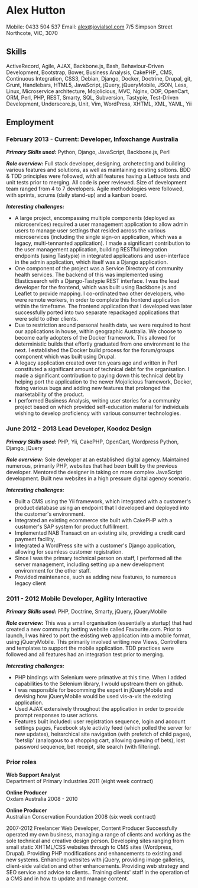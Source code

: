 Alex Hutton
===========
Mobile: 0433 504 537
Email: alex@jovialsol.com
7/5 Simpson Street
Northcote, VIC, 3070

## Skills ##
ActiveRecord,
Agile,
AJAX,
Backbone.js,
Bash,
Behaviour-Driven Development,
Bootstrap,
Bower,
Business Analysis,
CakePHP,,
CMS,
Continuous Integration,
CSS3,
Debian,
Django,
Docker,
Doctrine,
Drupal,
git,
Grunt,
Handlebars,
HTML5,
JavaScript,
jQuery,
jQueryMobile,
JSON,
Less,
Linux,
Microservice architecture,
Mojolicious,
MVC,
Nginx,
OOP,
OpenCart,
ORM,
Perl,
PHP,
REST,
Smarty,
SQL,
Subversion,
Tastypie,
Test-Driven Development,
Underscore.js,
Unit,
Vim,
WordPress,
XHTML,
XML,
YAML,
Yii

## Employment ##
### February 2013 - Current:  Developer, Infoxchange Australia ###

__*Primary Skills used:*__ Python, Django, JavaScript, Backbone.js, Perl

__*Role overview:*__ Full stack developer, designing, archetecting and building various features and solutions, as well as maintaining existing soltions. BDD & TDD principles were followed, with all features having a Lettuce tests and unit tests prior to merging. All code is peer reviewed. Size of development team ranged from 4 to 7 developers. Agile methodologies were followed, with sprints, scrums (daily stand-up) and a kanban board.

__*Interesting challenges:*__

- A large project, encompassing multiple components (deployed as microservices) required a user management application to allow admin users to manage user settings that resided across the various microservices (including the single sign-on application, which was a legacy, multi-tennanted application). I made a significant contribution to the user management application, building RESTful integration endpoints (using Tastypie) in integrated applications and user-interface in the admin application, which itself was a Django application.
- One component of the project was a Service Directory of community health services. The backend of this was implemented using Elasticsearch with a Django-Tastypie REST interface. I was the lead developer for the frontend, which was built using Backbone.js and Leaflet to provide mapping. I co-ordinated two other developers, who were remote workers, in order to complete this frontend application within the timeframe. The frontend application that I developed was later successfully ported into two separate repackaged applications that were sold to other clients.
- Due to restriction around personal health data, we were required to host our applications in house, within geographic Australia. We choose to become early adopters of the Docker framework. This allowed for deterministic builds that effortly graduated from one environment to the next. I established the Docker build process for the forum/groups component which was built using Drupal.
- A legacy application created over ten years ago and written in Perl constituted a significant amount of technical debt for the organisation. I made a significant contribution to paying down this technical debt by helping port the application to the newer Mojolicious framework, Docker, fixing various bugs and adding new features that prolonged the marketability of the product.
- I performed Business Analysis, writing user stories for a community project based on which provided self-education material for individuals wishing to develop proficiency with various consumer technologies.

### June 2012 - 2013 Lead Developer, Koodoz Design ###

__*Primary Skills used:*__ PHP, Yii, CakePHP, OpenCart, Wordpress Python, Django, jQuery

__*Role overview:*__ Sole developer at an established digital agency. Maintained numerous, primarily PHP, websites that had been built by the previous developer. Mentored the designer in taking on more complex JavaScript development. Built new websites in a high pressure digital agency scenario.

__*Interesting challenges:*__

- Built a CMS using the Yii framework, which integrated with a customer's product database using an endpoint that I developed and deployed into the customer's environment.
- Integrated an existing ecommerce site built with CakePHP with a customer's SAP system for product fulfillment.
- Implemented NAB Transact on an existing site, providing a credit card payment facility,
- Integrated a WordPress site with a customer's Django application, allowing for seamless customer registration.
- Since I was the primary technical person on staff, I performed all the server management, including setting up a new development environment for the other staff.
- Provided maintenance, such as adding new features, to numerous legacy client

### 2011 - 2012 Mobile Developer, Agility Interactive ###

__*Primary Skills used:*__ PHP, Doctrine, Smarty, jQuery, jQueryMobile

__*Role overview:*__ This was a small organisation (essentially a startup) that had created a new community betting website called Favourite.com. Prior to launch, I was hired to port the existing web application into a mobile format, using jQueryMobile. This primarily involved writing new Views, Controllers and templates to support the mobile application. TDD practices were followed and all features had an integration test prior to merging.

__*Interesting challenges:*__

- PHP bindings with Selenium were primative at this time. When I added capabilities to the Selenium library, I would upstream them on github.
- I was responsible for becomming the expert in jQueryMobile and devising how jQueryMobile would be used vis-a-vis the existing application.
- Used AJAX extensively throughout the application in order to provide prompt responses to user actions.
- Features built included: user registration sequence, login and account settings pages, Facebook style activity feed (which polled the server for new updates), heirarchical site navigation (with prefetch of child pages), 'betslip' (analogous to a shopping cart, allowing queuing of bets), lost password sequence, bet receipt, site search (with filtering).


### Prior roles ###
**Web Support Analyst**  
Department of Primary Industries 2011 (eight week contract)

**Online Producer**  
Oxdam Australia 2008 - 2010

**Online Producer**  
Australian Conservation Foundation 2008 (six week contract)

2007-2012 Freelancer Web Developer, Content Producer
Successfully operated my own business, managing a range of clients and working as the sole technical and creative design person.
Developing sites ranging from small static XHTML/CSS websites through to CMS sites (Wordpress, Drupal).
Providing PHP modifications and enhancements to existing and new systems.
Enhancing websites with jQuery, providing image galleries, client-side validation and other enhancements.
Providing web strategy and SEO service and advice to clients..
Training clients' staff in the operation of a CMS and in how to update and manage content.

